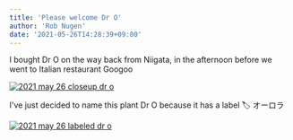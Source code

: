 ```yaml
---
title: 'Please welcome Dr O'
author: 'Rob Nugen'
date: '2021-05-26T14:28:39+09:00'
---
```



I bought Dr O on the way back from Niigata, in the afternoon before we went to Italian restaurant Googoo

[![2021 may 26 closeup dr o](//b.robnugen.com/journal/2021/thumbs/2021_may_26_closeup_dr_o.jpeg)](//b.robnugen.com/journal/2021/2021_may_26_closeup_dr_o.jpeg)

I've just decided to name this plant Dr O
because it has a label 🏷️ オーロラ

[![2021 may 26 labeled dr o](//b.robnugen.com/journal/2021/thumbs/2021_may_26_labeled_dr_o.jpeg)](//b.robnugen.com/journal/2021/2021_may_26_labeled_dr_o.jpeg)          
